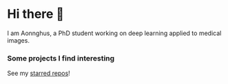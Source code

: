 # Hi there 👋

I am Aonnghus, a PhD student working on deep learning applied to medical images.

### Some projects I find interesting

See my [starred repos](https://github.com/Aonnghus?tab=stars)!

<!--
**Aonnghus/Aonnghus** is a ✨ _special_ ✨ repository because its `README.md` (this file) appears on your GitHub profile.

Here are some ideas to get you started:

- 🔭 I’m currently working on ...
- 🌱 I’m currently learning ...
- 👯 I’m looking to collaborate on ...
- 🤔 I’m looking for help with ...
- 💬 Ask me about ...
- 📫 How to reach me: ...
- 😄 Pronouns: ...
- ⚡ Fun fact: ...
-->
